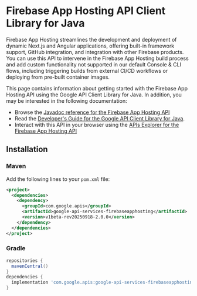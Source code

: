 # Firebase App Hosting API Client Library for Java

Firebase App Hosting streamlines the development and deployment of dynamic Next.js and Angular applications, offering built-in framework support, GitHub integration, and integration with other Firebase products. You can use this API to intervene in the Firebase App Hosting build process and add custom functionality not supported in our default Console & CLI flows, including triggering builds from external CI/CD workflows or deploying from pre-built container images. 

This page contains information about getting started with the Firebase App Hosting API
using the Google API Client Library for Java. In addition, you may be interested
in the following documentation:

* Browse the [Javadoc reference for the Firebase App Hosting API][javadoc]
* Read the [Developer's Guide for the Google API Client Library for Java][google-api-client].
* Interact with this API in your browser using the [APIs Explorer for the Firebase App Hosting API][api-explorer]

## Installation

### Maven

Add the following lines to your `pom.xml` file:

```xml
<project>
  <dependencies>
    <dependency>
      <groupId>com.google.apis</groupId>
      <artifactId>google-api-services-firebaseapphosting</artifactId>
      <version>v1beta-rev20250918-2.0.0</version>
    </dependency>
  </dependencies>
</project>
```

### Gradle

```gradle
repositories {
  mavenCentral()
}
dependencies {
  implementation 'com.google.apis:google-api-services-firebaseapphosting:v1beta-rev20250918-2.0.0'
}
```

[javadoc]: https://googleapis.dev/java/google-api-services-firebaseapphosting/latest/index.html
[google-api-client]: https://github.com/googleapis/google-api-java-client/
[api-explorer]: https://developers.google.com/apis-explorer/#p/firebaseapphosting/v1/
